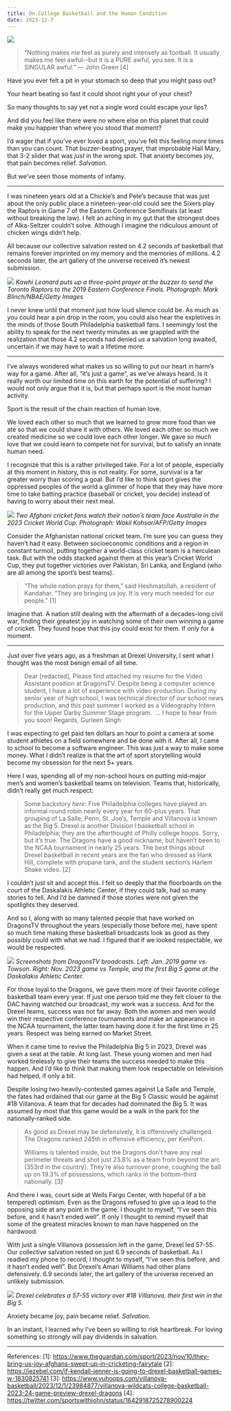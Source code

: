 ```yaml
---
title: On College Basketball and the Human Condition
date: 2023-12-7
---
```

![](/blog/img/AP23336762076750.jpg)

> “Nothing makes me feel as purely and intensely as football. It usually makes me feel awful--but it is a PURE awful, you see. It is a SINGULAR awful.” — John Green [4]

Have you ever felt a pit in your stomach so deep that you might pass out?

Your heart beating so fast it could shoot right your of your chest?

So many thoughts to say yet not a single word could escape your lips?

And did you feel like there were no where else on this planet that could make you happier than where you stood that moment?

I’d wager that if you’ve ever loved a sport, you’ve felt this feeling more times than you can count. That buzzer-beating prayer, that improbable Hail Mary, that 3-2 slider that was _just_ in the wrong spot. That anxiety becomes joy, that pain becomes relief. _Salvation_.

But we’ve seen those moments of infamy. 

---

I was nineteen years old at a Chickie’s and Pete’s because that was just about the only public place a nineteen-year-old could see the Sixers play the Raptors in Game 7 of the Eastern Conference Semifinals (at least without breaking the law). I felt an aching in my gut that the strongest does of Alka-Seltzer couldn’t solve. Although I imagine the ridiculous amount of chicken wings didn’t help.

All because our collective salvation rested on 4.2 seconds of basketball that remains forever imprinted on my memory and the memories of millions. 4.2 seconds later, the art gallery of the universe received it’s newest submission.

![](/blog/img/merlin_154781583_59ee5f0b-d267-40bf-a76e-7fd127c9adb1-superJumbo.jpg)
*Kawhi Leonard puts up a three-point prayer at the buzzer to send the Toronto Raptors to the 2019 Eastern Conference Finals. Photograph: Mark Blinch/NBAE/Getty Images*

I never knew until that moment just how loud silence could be. As much as you could hear a pin drop in the room, you could also hear the expletives in the minds of those South Philadelphia basketball fans. I seemingly lost the ability to speak for the next twenty minutes as we grappled with the realization that those 4.2 seconds had denied us a salvation long awaited, uncertain if we may have to wait a lifetime more.

---

I’ve always wondered what makes us so willing to put our heart in harm’s way for a game. After all, “it’s just a game”, as we’ve always heard. Is it really worth our limited time on this earth for the potential of suffering? I would not only argue that it is, but that perhaps sport is the most human activity.

Sport is the result of the chain reaction of human love.

We loved each other so much that we learned to grow more food than we ate so that we could share it with others. We loved each other so much we created medicine so we could love each other longer. We gave so much love that we could learn to compete not for survival, but to satisfy an innate human need. 

I recognize that this is a rather privileged take. For a lot of people, especially at this moment in history, this is not reality. For some, survival is a far greater worry than scoring a goal. But I’d like to think sport gives the oppressed peoples of the world a glimmer of hope that they may have more time to take batting practice (baseball or cricket, you decide) instead of having to worry about their next meal.

![](/blog/img/3900.jpg)
*Two Afghani cricket fans watch their nation’s team face Australia in the 2023 Cricket World Cup. Photograph: Wakil Kohsar/AFP/Getty Images*

Consider the Afghanistan national cricket team. I’m sure you can guess they haven’t had it easy. Between socioeconomic conditions and a region in constant turmoil, putting together a world-class cricket team is a herculean task. But with the odds stacked against them at this year’s Cricket World Cup, they put together victories over Pakistan, Sri Lanka, and England (who are all among the sport’s best teams). 

> “The whole nation prays for them,” said Heshmatollah, a resident of Kandahar. “They are bringing us joy. It is very much needed for our people.” [1]

Imagine that. A nation still dealing with the aftermath of a decades-long civil war, finding their greatest joy in watching some of their own winning a game of cricket. They found hope that this joy could exist for them. If only for a moment.

---

Just over five years ago, as a freshman at Drexel University, I sent what I thought was the most benign email of all time.

> Dear [redacted],
> Please find attached my resume for the Video Assistant position at DragonsTV. Despite being a computer science student, I have a lot of experience with video production. During my senior year of high school, I was technical director of our school news production, and this past summer I worked as a Videography Intern for the Upper Darby Summer Stage program. 
> …
> I hope to hear from you soon!
> Regards,
> Gurleen Singh

I was expecting to get paid ten dollars an hour to point a camera at some student athletes on a field somewhere and be done with it. After all, I came to school to become a software engineer. This was just a way to make some money. What I didn’t realize is that the art of sport storytelling would become my obsession for the next 5+ years.

Here I was, spending all of my non-school hours on putting mid-major men’s and women’s basketball teams on television. Teams that, historically, didn’t really get much respect:

> Some backstory *here*: Five Philadelphia colleges have played an informal round robin nearly every year for 60-plus years. That grouping of La Salle, Penn, St. Joe’s, Temple and Villanova is known as the Big 5. Drexel is another Division I basketball school in Philadelphia; they are the afterthought of Philly college hoops. Sorry, but it’s true. The Dragons have a good nickname, but haven’t been to the NCAA tournament in nearly 25 years. The best things about Drexel basketball in recent years are the fan who dressed as Hank Hill, complete with propane tank, and the student section’s Harlem Shake video. [2]

I couldn’t just sit and accept this. I felt so deeply that the floorboards on the court of the Daskalakis Athletic Center, if they could talk, had so many stories to tell. And I’d be damned if those stories were not given the spotlights they deserved.

And so I, along with so many talented people that have worked on DragonsTV throughout the years (especially those before me), have spent so much time making these basketball broadcasts look as good as they possibly could with what we had. I figured that if we looked respectable, we would be respected. 

![](/blog/img/DTV%20Then%20and%20Now.png)
*Screenshots from DragonsTV broadcasts. Left: Jan. 2019 game vs. Towson. Right: Nov. 2023 game vs Temple, and the first Big 5 game at the Daskalakis Athletic Center.*

For those loyal to the Dragons, we gave them more of their favorite college basketball team every year. If just one person told me they felt closer to the DAC having watched our broadcast, my work was a success. And for the Drexel teams, success was not far away. Both the women and men would win their respective conference tournaments and make an appearance in the NCAA tournament, the latter team having done it for the first time in 25 years. Respect was being earned on Market Street.

When it came time to revive the Philadelphia Big 5 in 2023, Drexel was given a seat at the table. At long last. These young women and men had worked tirelessly to give their teams the success needed to make this happen. And I’d like to think that making them look respectable on television had helped, if only a bit.

Despite losing two heavily-contested games against La Salle and Temple, the fates had ordained that our game at the Big 5 Classic would be against #18 Villanova. A team that for decades had dominated the Big 5. It was assumed by most that this game would be a walk in the park for the nationally-ranked side. 

> As good as Drexel may be defensively, it is offensively challenged. The Dragons ranked 245th in offensive efficiency, per KenPom.
> 
> Williams is talented inside, but the Dragons don’t have any real perimeter threats and shot just 23.8% as a team from beyond the arc (353rd in the country). They’re also turnover prone, coughing the ball up on 19.3% of possessions, which ranks in the bottom-third nationally. [3]

And there I was, court side at Wells Fargo Center, with hopeful (if a bit tempered) optimism. Even as the Dragons refused to give up a lead to the opposing side at any point in the game. I thought to myself, “I’ve seen this before, and it hasn’t ended well”. If only I thought to remind myself that some of the greatest miracles known to man have happened on the hardwood.

With just a single Villanova possession left in the game, Drexel led 57-55. Our collective salvation rested on just 6.9 seconds of basketball. As I readied my phone to record, I thought to myself, “I’ve seen this before, and it hasn’t ended well”. But Drexel’s Amari Williams had other plans defensively. 6.9 seconds later, the art gallery of the universe received an unlikely submission.

![](/blog/img/Z92_9129.jpg)
*Drexel celebrates a 57-55 victory over #18 Villanova, their first win in the Big 5.*

Anxiety became joy, pain became relief. _Salvation_.

In an instant, I learned why I’ve been so willing to risk heartbreak. For loving something so strongly will pay dividends in salvation.

---

References:
[1]: https://www.theguardian.com/sport/2023/nov/10/they-bring-us-joy-afghans-swept-up-in-cricketing-fairytale
[2]: https://jezebel.com/if-kendall-jenner-is-going-to-drexel-basketball-games-w-1830825741
[3]: https://www.vuhoops.com/villanova-basketball/2023/12/1/23984877/villanova-wildcats-college-basketball-2023-24-game-preview-drexel-dragons
[4]: https://twitter.com/sportswithjohn/status/1642918725278900224